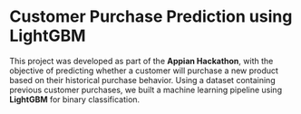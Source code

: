 # Customer Purchase Prediction using LightGBM
This project was developed as part of the **Appian Hackathon**, with the objective of predicting whether a customer will purchase a new product based on their historical purchase behavior. Using a dataset containing previous customer purchases, we built a machine learning pipeline using **LightGBM** for binary classification.
